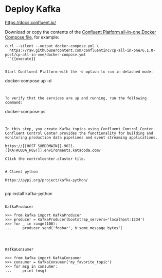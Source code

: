 # Deploy Kafka

https://docs.confluent.io/


Download or copy the contents of the [Confluent Platform all-in-one Docker Compose file](https://docs.confluent.io/platform/current/quickstart/ce-docker-quickstart.html?utm_medium=sem&utm_source=google&utm_campaign=ch.sem_br.nonbrand_tp.prs_tgt.kafka_mt.mbm_rgn.namer_lng.eng_dv.all&utm_term=%2Bkafka%20%2Bdocker&creative=&device=c&placement=&gclid=Cj0KCQjwi7yCBhDJARIsAMWFScOdVPN4G23xe5z_MRhnQ78ZtyC1SADqb7zWLxvTUwMc1S8mvcmM-74aAtAKEALw_wcB), for example:

```
curl --silent --output docker-compose.yml \
  https://raw.githubusercontent.com/confluentinc/cp-all-in-one/6.1.0-post/cp-all-in-one/docker-compose.yml
```{{execute}}


Start Confluent Platform with the -d option to run in detached mode:

```
docker-compose up -d
```{{execute}}


To verify that the services are up and running, run the following command:

```
docker-compose ps
```{{execute}}


In this step, you create Kafka topics using Confluent Control Center. Confluent Control Center provides the functionality for building and monitoring production data pipelines and event streaming applications.

https://[[HOST_SUBDOMAIN]]-9021-[[KATACODA_HOST]].environments.katacoda.com/

Click the controlcenter.cluster tile.


# Client python

https://pypi.org/project/kafka-python/


``` 
pip install kafka-python

```{{execute}}

KafkaProducer

>>> from kafka import KafkaProducer
>>> producer = KafkaProducer(bootstrap_servers='localhost:1234')
>>> for _ in range(100):
...     producer.send('foobar', b'some_message_bytes')




KafkaConsumer

>>> from kafka import KafkaConsumer
>>> consumer = KafkaConsumer('my_favorite_topic')
>>> for msg in consumer:
...     print (msg)
